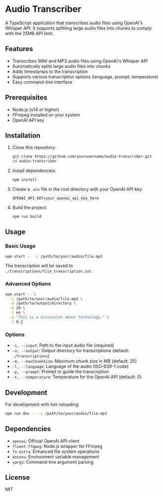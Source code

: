 # Audio Transcriber

A TypeScript application that transcribes audio files using OpenAI's Whisper API. It supports splitting large audio files into chunks to comply with the 25MB API limit.

## Features

- Transcribes WAV and MP3 audio files using OpenAI's Whisper API
- Automatically splits large audio files into chunks
- Adds timestamps to the transcription
- Supports various transcription options (language, prompt, temperature)
- Easy command-line interface

## Prerequisites

- Node.js (v14 or higher)
- FFmpeg installed on your system
- OpenAI API key

## Installation

1. Clone this repository:
   ```bash
   git clone https://github.com/yourusername/audio-transcriber.git
   cd audio-transcriber
   ```

2. Install dependencies:
   ```bash
   npm install
   ```

3. Create a `.env` file in the root directory with your OpenAI API key:
   ```
   OPENAI_API_KEY=your_openai_api_key_here
   ```

4. Build the project:
   ```bash
   npm run build
   ```

## Usage

### Basic Usage

```bash
npm start -- -i /path/to/your/audio/file.mp3
```

The transcription will be saved to `./transcriptions/file_transcription.txt`.

### Advanced Options

```bash
npm start -- \
  -i /path/to/your/audio/file.mp3 \
  -o /path/to/output/directory \
  -m 20 \
  -l en \
  -p "This is a discussion about technology." \
  -t 0.2
```

### Options

- `-i, --input`: Path to the input audio file (required)
- `-o, --output`: Output directory for transcriptions (default: `./transcriptions`)
- `-m, --maxChunkSize`: Maximum chunk size in MB (default: 25)
- `-l, --language`: Language of the audio (ISO-639-1 code)
- `-p, --prompt`: Prompt to guide the transcription
- `-t, --temperature`: Temperature for the OpenAI API (default: 0)

## Development

For development with hot-reloading:

```bash
npm run dev -- -i /path/to/your/audio/file.mp3
```

## Dependencies

- `openai`: Official OpenAI API client
- `fluent-ffmpeg`: Node.js wrapper for FFmpeg
- `fs-extra`: Enhanced file system operations
- `dotenv`: Environment variable management
- `yargs`: Command-line argument parsing

## License

MIT